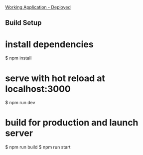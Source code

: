 [Working Application - Deployed](https://my-contentful-cms-app.netlify.app/)

## Build Setup

# install dependencies

$ npm install

# serve with hot reload at localhost:3000

$ npm run dev

# build for production and launch server

$ npm run build
$ npm run start